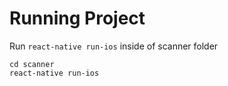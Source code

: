 # Running Project
Run `react-native run-ios` inside of scanner folder


```
cd scanner
react-native run-ios
```
